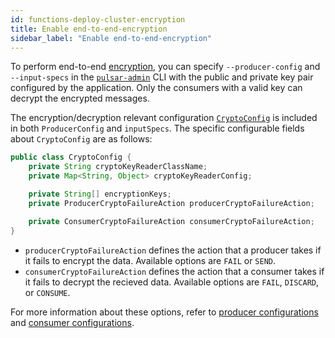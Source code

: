 ```yaml
---
id: functions-deploy-cluster-encryption
title: Enable end-to-end-encryption
sidebar_label: "Enable end-to-end-encryption"
---
```


To perform end-to-end [encryption](security-encryption.md), you can specify `--producer-config` and `--input-specs` in the [`pulsar-admin`](/tools/pulsar-admin/) CLI with the public and private key pair configured by the application. Only the consumers with a valid key can decrypt the encrypted messages. 

The encryption/decryption relevant configuration [`CryptoConfig`](functions-cli.md) is included in both `ProducerConfig` and `inputSpecs`. The specific configurable fields about `CryptoConfig` are as follows:

```java
public class CryptoConfig {
    private String cryptoKeyReaderClassName;
    private Map<String, Object> cryptoKeyReaderConfig;

    private String[] encryptionKeys;
    private ProducerCryptoFailureAction producerCryptoFailureAction;

    private ConsumerCryptoFailureAction consumerCryptoFailureAction;
}
```

- `producerCryptoFailureAction` defines the action that a producer takes if it fails to encrypt the data. Available options are `FAIL` or `SEND`.
- `consumerCryptoFailureAction` defines the action that a consumer takes if it fails to decrypt the recieved data. Available options are `FAIL`, `DISCARD`, or `CONSUME`.

For more information about these options, refer to [producer configurations](client-libraries-java-configs.md#producer-configs) and [consumer configurations](client-libraries-java-configs.md#consumer-configs).
